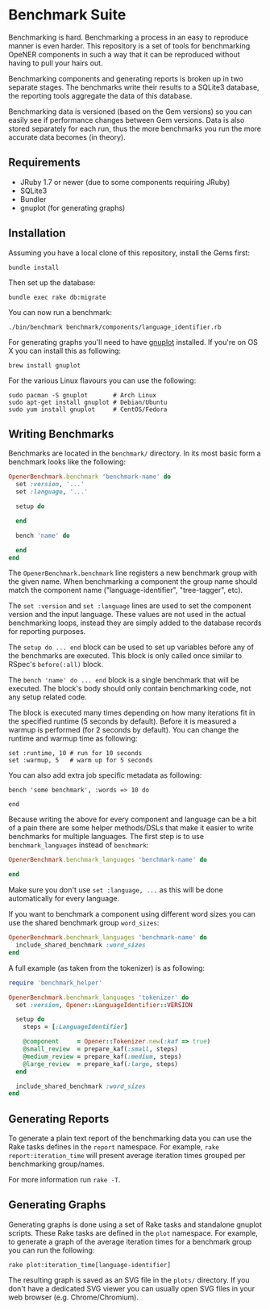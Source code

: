 # Benchmark Suite

Benchmarking is hard. Benchmarking a process in an easy to reproduce manner is
even harder. This repository is a set of tools for benchmarking OpeNER
components in such a way that it can be reproduced without having to pull your
hairs out.

Benchmarking components and generating reports is broken up in two separate
stages. The benchmarks write their results to a SQLite3 database, the reporting
tools aggregate the data of this database.

Benchmarking data is versioned (based on the Gem versions) so you can easily
see if performance changes between Gem versions. Data is also stored separately
for each run, thus the more benchmarks you run the more accurate data becomes
(in theory).

## Requirements

* JRuby 1.7 or newer (due to some components requiring JRuby)
* SQLite3
* Bundler
* gnuplot (for generating graphs)

## Installation

Assuming you have a local clone of this repository, install the Gems first:

    bundle install

Then set up the database:

    bundle exec rake db:migrate

You can now run a benchmark:

    ./bin/benchmark benchmark/components/language_identifier.rb

For generating graphs you'll need to have [gnuplot](http://www.gnuplot.info/)
installed. If you're on OS X you can install this as following:

    brew install gnuplot

For the various Linux flavours you can use the following:

    sudo pacman -S gnuplot       # Arch Linux
    sudo apt-get install gnuplot # Debian/Ubuntu
    sudo yum install gnuplot     # CentOS/Fedora

## Writing Benchmarks

Benchmarks are located in the `benchmark/` directory. In its most basic form a
benchmark looks like the following:

```ruby
OpenerBenchmark.benchmark 'benchmark-name' do
  set :version, '...'
  set :language, '...'

  setup do

  end

  bench 'name' do

  end
end
```

The `OpenerBenchmark.benchmark` line registers a new benchmark group with the
given name. When benchmarking a component the group name should match the
component name ("language-identifier", "tree-tagger", etc).

The `set :version` and `set :language` lines are used to set the component
version and the input language. These values are not used in the actual
benchmarking loops, instead they are simply added to the database records for
reporting purposes.

The `setup do ... end` block can be used to set up variables before any of the
benchmarks are executed. This block is only called once similar to RSpec's
`before(:all)` block.

The `bench 'name' do ... end` block is a single benchmark that will be
executed.  The block's body should only contain benchmarking code, not any
setup related code.

The block is executed many times depending on how many iterations fit in the
specified runtime (5 seconds by default). Before it is measured a warmup is
performed (for 2 seconds by default). You can change the runtime and warmup
time as following:

    set :runtime, 10 # run for 10 seconds
    set :warmup, 5   # warm up for 5 seconds

You can also add extra job specific metadata as following:

    bench 'some benchmark', :words => 10 do

    end

Because writing the above for every component and language can be a bit of a
pain there are some helper methods/DSLs that make it easier to write benchmarks
for multiple languages. The first step is to use `benchmark_languages` instead
of `benchmark`:

```ruby
OpenerBenchmark.benchmark_languages 'benchmark-name' do

end
```

Make sure you don't use `set :language, ...` as this will be done
automatically for every language.

If you want to benchmark a component using different word sizes you can use the
shared benchmark group `word_sizes`:

```ruby
OpenerBenchmark.benchmark_languages 'benchmark-name' do
  include_shared_benchmark :word_sizes
end
```

A full example (as taken from the tokenizer) is as following:

```ruby
require 'benchmark_helper'

OpenerBenchmark.benchmark_languages 'tokenizer' do
  set :version, Opener::LanguageIdentifier::VERSION

  setup do
    steps = [:LanguageIdentifier]

    @component     = Opener::Tokenizer.new(:kaf => true)
    @small_review  = prepare_kaf(:small, steps)
    @medium_review = prepare_kaf(:medium, steps)
    @large_review  = prepare_kaf(:large, steps)
  end

  include_shared_benchmark :word_sizes
end
```

## Generating Reports

To generate a plain text report of the benchmarking data you can use the Rake
tasks defines in the `report` namespace. For example,
`rake report:iteration_time` will present average iteration times grouped per
benchmarking group/names.

For more information run `rake -T`.

## Generating Graphs

Generating graphs is done using a set of Rake tasks and standalone gnuplot
scripts. These Rake tasks are defined in the `plot` namespace. For example, to
generate a graph of the average iteration times for a benchmark group you can
run the following:

    rake plot:iteration_time[language-identifier]

The resulting graph is saved as an SVG file in the `plots/` directory. If you
don't have a dedicated SVG viewer you can usually open SVG files in your web
browser (e.g. Chrome/Chromium).
